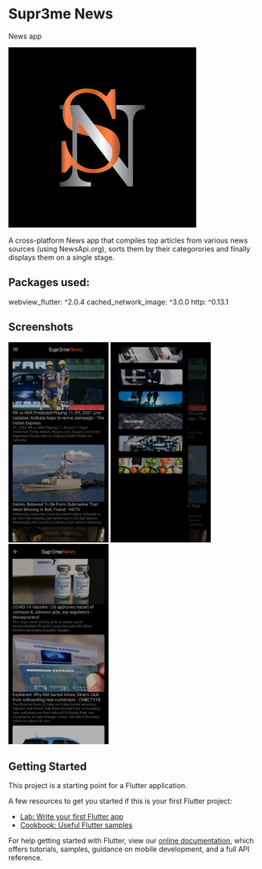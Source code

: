 # Supr3me News
News app  

<img src="local/imgonline-com-ua-ReplaceColor-NXMYtDUgVzJ.jpg">  


  
A cross-platform News app that compiles top articles from various news sources (using NewsApi.org), sorts them by their categorories and finally displays them on a single stage.

## Packages used:
  webview_flutter: ^2.0.4
  cached_network_image: ^3.0.0
  http: ^0.13.1

## Screenshots
<img src="local/IMG_20210424_180334.jpg" width=200 height=400>      <img src="local/IMG_20210424_180322(1).jpg" width=200 height=400> <img src="local/IMG_20210424_180350.jpg" width=200 height=400>


## Getting Started

This project is a starting point for a Flutter application.

A few resources to get you started if this is your first Flutter project:

- [Lab: Write your first Flutter app](https://flutter.dev/docs/get-started/codelab)
- [Cookbook: Useful Flutter samples](https://flutter.dev/docs/cookbook)

For help getting started with Flutter, view our
[online documentation](https://flutter.dev/docs), which offers tutorials,
samples, guidance on mobile development, and a full API reference.
